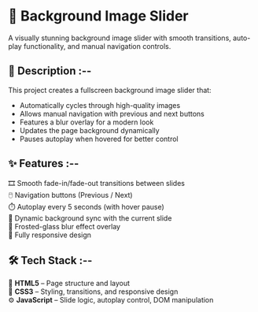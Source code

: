 # 🌄 Background Image Slider

A visually stunning background image slider with smooth transitions, auto-play functionality, and manual navigation controls.

## 📸 Description :--

This project creates a fullscreen background image slider that:

- Automatically cycles through high-quality images
- Allows manual navigation with previous and next buttons
- Features a blur overlay for a modern look
- Updates the page background dynamically
- Pauses autoplay when hovered for better control

## ✨ Features :--

🎞️ Smooth fade-in/fade-out transitions between slides  
🖱️ Navigation buttons (Previous / Next)  
⏱️ Autoplay every 5 seconds (with hover pause)  
🌌 Dynamic background sync with the current slide  
🧊 Frosted-glass blur effect overlay  
📱 Fully responsive design

## 🛠️ Tech Stack :--

🧱 **HTML5** – Page structure and layout  
🎨 **CSS3** – Styling, transitions, and responsive design  
⚙️ **JavaScript** – Slide logic, autoplay control, DOM manipulation  
